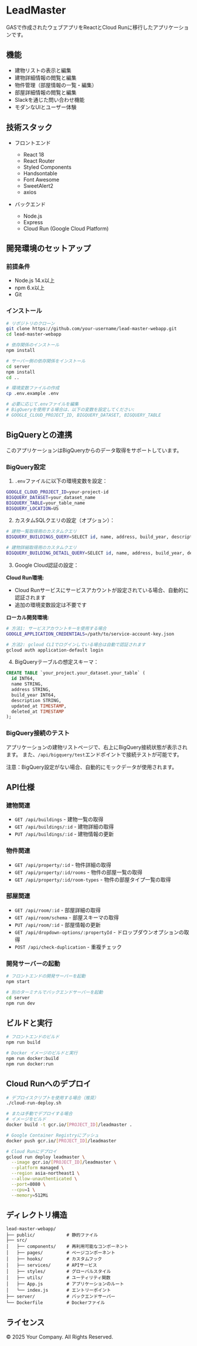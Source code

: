 # LeadMaster

GASで作成されたウェブアプリをReactとCloud Runに移行したアプリケーションです。

## 機能

- 建物リストの表示と編集
- 建物詳細情報の閲覧と編集
- 物件管理（部屋情報の一覧・編集）
- 部屋詳細情報の閲覧と編集
- Slackを通じた問い合わせ機能
- モダンなUIとユーザー体験

## 技術スタック

- フロントエンド
  - React 18
  - React Router
  - Styled Components
  - Handsontable
  - Font Awesome
  - SweetAlert2
  - axios

- バックエンド
  - Node.js
  - Express
  - Cloud Run (Google Cloud Platform)

## 開発環境のセットアップ

### 前提条件

- Node.js 14.x以上
- npm 6.x以上
- Git

### インストール

```bash
# リポジトリのクローン
git clone https://github.com/your-username/lead-master-webapp.git
cd lead-master-webapp

# 依存関係のインストール
npm install

# サーバー側の依存関係をインストール
cd server
npm install
cd ..

# 環境変数ファイルの作成
cp .env.example .env

# 必要に応じて.envファイルを編集
# BigQueryを使用する場合は、以下の変数を設定してください:
# GOOGLE_CLOUD_PROJECT_ID, BIGQUERY_DATASET, BIGQUERY_TABLE
```

## BigQueryとの連携

このアプリケーションはBigQueryからのデータ取得をサポートしています。

### BigQuery設定

1. `.env`ファイルに以下の環境変数を設定：

```bash
GOOGLE_CLOUD_PROJECT_ID=your-project-id
BIGQUERY_DATASET=your_dataset_name
BIGQUERY_TABLE=your_table_name
BIGQUERY_LOCATION=US
```

2. カスタムSQLクエリの設定（オプション）：

```bash
# 建物一覧取得用のカスタムクエリ
BIGQUERY_BUILDINGS_QUERY=SELECT id, name, address, build_year, description, updated_at FROM `project.dataset.table` WHERE deleted_at IS NULL ORDER BY updated_at DESC LIMIT 1000

# 建物詳細取得用のカスタムクエリ
BIGQUERY_BUILDING_DETAIL_QUERY=SELECT id, name, address, build_year, description, updated_at FROM `project.dataset.table` WHERE id = @id AND deleted_at IS NULL LIMIT 1
```

3. Google Cloud認証の設定：

**Cloud Run環境:**
- Cloud Runサービスにサービスアカウントが設定されている場合、自動的に認証されます
- 追加の環境変数設定は不要です

**ローカル開発環境:**
```bash
# 方法1: サービスアカウントキーを使用する場合
GOOGLE_APPLICATION_CREDENTIALS=/path/to/service-account-key.json

# 方法2: gcloud CLIでログインしている場合は自動で認証されます
gcloud auth application-default login
```

4. BigQueryテーブルの想定スキーマ：

```sql
CREATE TABLE `your_project.your_dataset.your_table` (
  id INT64,
  name STRING,
  address STRING,
  build_year INT64,
  description STRING,
  updated_at TIMESTAMP,
  deleted_at TIMESTAMP
);
```

### BigQuery接続のテスト

アプリケーションの建物リストページで、右上にBigQuery接続状態が表示されます。
また、`/api/bigquery/test`エンドポイントで接続テストが可能です。

注意：BigQuery設定がない場合、自動的にモックデータが使用されます。

## API仕様

### 建物関連
- `GET /api/buildings` - 建物一覧の取得
- `GET /api/buildings/:id` - 建物詳細の取得
- `PUT /api/buildings/:id` - 建物情報の更新

### 物件関連
- `GET /api/property/:id` - 物件詳細の取得
- `GET /api/property/:id/rooms` - 物件の部屋一覧の取得
- `GET /api/property/:id/room-types` - 物件の部屋タイプ一覧の取得

### 部屋関連
- `GET /api/room/:id` - 部屋詳細の取得
- `GET /api/room/schema` - 部屋スキーマの取得
- `PUT /api/room/:id` - 部屋情報の更新
- `GET /api/dropdown-options/:propertyId` - ドロップダウンオプションの取得
- `POST /api/check-duplication` - 重複チェック

### 開発サーバーの起動

```bash
# フロントエンドの開発サーバーを起動
npm start

# 別のターミナルでバックエンドサーバーを起動
cd server
npm run dev
```

## ビルドと実行

```bash
# フロントエンドのビルド
npm run build

# Docker イメージのビルドと実行
npm run docker:build
npm run docker:run
```

## Cloud Runへのデプロイ

```bash
# デプロイスクリプトを使用する場合（推奨）
./cloud-run-deploy.sh

# または手動でデプロイする場合
# イメージをビルド
docker build -t gcr.io/[PROJECT_ID]/leadmaster .

# Google Container Registryにプッシュ
docker push gcr.io/[PROJECT_ID]/leadmaster

# Cloud Runにデプロイ
gcloud run deploy leadmaster \
  --image gcr.io/[PROJECT_ID]/leadmaster \
  --platform managed \
  --region asia-northeast1 \
  --allow-unauthenticated \
  --port=8080 \
  --cpu=1 \
  --memory=512Mi
```

## ディレクトリ構造

```
lead-master-webapp/
├── public/            # 静的ファイル
├── src/
│   ├── components/    # 再利用可能なコンポーネント
│   ├── pages/         # ページコンポーネント
│   ├── hooks/         # カスタムフック
│   ├── services/      # APIサービス
│   ├── styles/        # グローバルスタイル
│   ├── utils/         # ユーティリティ関数
│   ├── App.js         # アプリケーションのルート
│   └── index.js       # エントリーポイント
├── server/            # バックエンドサーバー
└── Dockerfile         # Dockerファイル
```

## ライセンス

© 2025 Your Company. All Rights Reserved.
